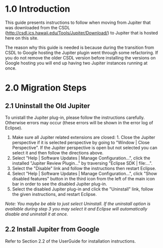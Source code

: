 # 1.0 Introduction #
This guide presents instructions to follow when moving from Jupiter that was downloaded from the CSDL (http://csdl.ics.hawaii.edu/Tools/Jupiter/Download/) to Jupiter that is hosted here on this site.

The reason why this guide is needed is because during the transition from CSDL to Google hosting the Jupiter plugin went through some refactoring.  If you do not remove the older CSDL version before installing the versions on Google hosting you will end up having two Jupiter instances running at once.

# 2.0 Migration Steps #

## 2.1 Uninstall the Old Jupiter ##
To unistall the Jupiter plug-in, please follow the instructions carefully. Otherwise errors may occur (these errors will be shown in the error log of Eclipse).

  1. Make sure all Jupiter related extensions are closed:
    1. Close the Jupiter perspective if it is selected perspective by going to "Window | Close Perspective".  If the Jupiter perspective is open but not selected you can select it and then follow the directions above.
  1. Select "Help | Software Updates | Manage Configuration...", click the installed "Jupiter Review Plugin..." by traversing "Eclipse SDK | file:...".
  1. Select the "Disable" link and follow the instructions then restart Eclipse.
  1. Select "Help | Software Updates | Manage Configuration...", click "Show disabled features" button in the third icon from the left of the main icon bar in order to see the disabled Jupiter plug-in.
  1. Select the disabled Jupiter plug-in and click the "Uninstall" link, follow the given instructions, and restart Eclipse.

_Note: You maybe be able to just select Uninstall.  If the uninstall option is available during step 3 you may select it and Eclipse will automatically disable and uninstall it at once._

## 2.2 Install Jupiter from Google ##
Refer to Section 2.2 of the UserGuide for installation instructions.
